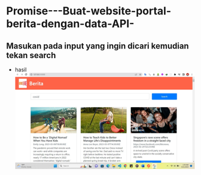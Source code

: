# Promise---Buat-website-portal-berita-dengan-data-API-
## Masukan pada input yang ingin dicari kemudian tekan search
- hasil
![img](hasil.jpg)